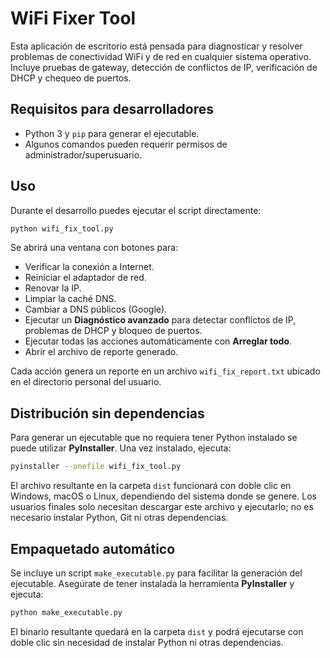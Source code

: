# WiFi Fixer Tool

Esta aplicación de escritorio está pensada para diagnosticar y resolver problemas de conectividad WiFi y de red en cualquier sistema operativo. Incluye pruebas de gateway, detección de conflictos de IP, verificación de DHCP y chequeo de puertos.

## Requisitos para desarrolladores
- Python 3 y `pip` para generar el ejecutable.
- Algunos comandos pueden requerir permisos de administrador/superusuario.

## Uso

Durante el desarrollo puedes ejecutar el script directamente:

```bash
python wifi_fix_tool.py
```

Se abrirá una ventana con botones para:
- Verificar la conexión a Internet.
- Reiniciar el adaptador de red.
- Renovar la IP.
- Limpiar la caché DNS.
- Cambiar a DNS públicos (Google).
- Ejecutar un **Diagnóstico avanzado** para detectar conflictos de IP, problemas de DHCP y bloqueo de puertos.
- Ejecutar todas las acciones automáticamente con **Arreglar todo**.
- Abrir el archivo de reporte generado.

Cada acción genera un reporte en un archivo `wifi_fix_report.txt` ubicado en el directorio personal del usuario.

## Distribución sin dependencias

Para generar un ejecutable que no requiera tener Python instalado se puede utilizar **PyInstaller**. Una vez instalado, ejecuta:

```bash
pyinstaller --onefile wifi_fix_tool.py
```

El archivo resultante en la carpeta `dist` funcionará con doble clic en Windows, macOS o Linux, dependiendo del sistema donde se genere.
Los usuarios finales solo necesitan descargar este archivo y ejecutarlo; no es necesario instalar Python, Git ni otras dependencias.

## Empaquetado automático

Se incluye un script `make_executable.py` para facilitar la generación del ejecutable.
Asegúrate de tener instalada la herramienta **PyInstaller** y ejecuta:

```bash
python make_executable.py
```

El binario resultante quedará en la carpeta `dist` y podrá ejecutarse con doble clic
sin necesidad de instalar Python ni otras dependencias.
